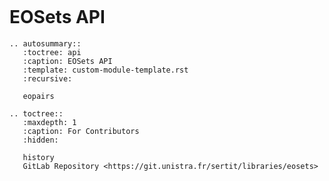 ```{include} ../README.md
```

# EOSets API

```{eval-rst}
.. autosummary::
   :toctree: api
   :caption: EOSets API
   :template: custom-module-template.rst
   :recursive:
   
   eopairs
```

```{eval-rst}
.. toctree::
   :maxdepth: 1
   :caption: For Contributors
   :hidden:

   history
   GitLab Repository <https://git.unistra.fr/sertit/libraries/eosets>
```

